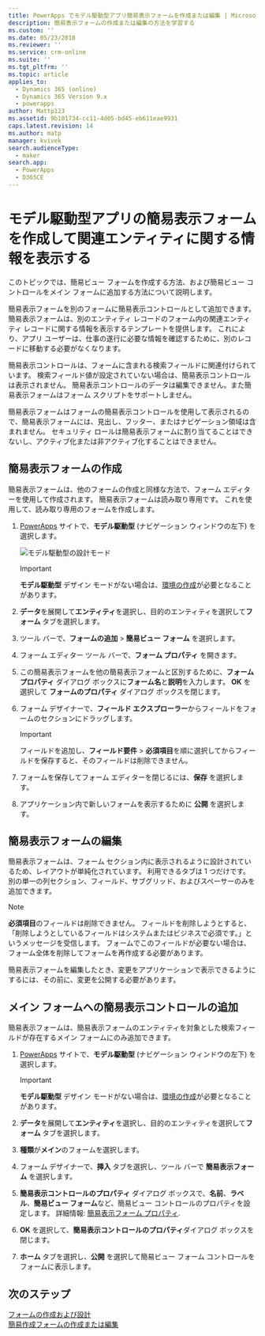 ```yaml
---
title: PowerApps でモデル駆動型アプリ簡易表示フォームを作成または編集 | MicrosoftDocs
description: 簡易表示フォームの作成または編集の方法を学習する
ms.custom: ''
ms.date: 05/23/2018
ms.reviewer: ''
ms.service: crm-online
ms.suite: ''
ms.tgt_pltfrm: ''
ms.topic: article
applies_to:
  - Dynamics 365 (online)
  - Dynamics 365 Version 9.x
  - powerapps
author: Mattp123
ms.assetid: 9b101734-cc11-4d05-bd45-eb611eae9931
caps.latest.revision: 14
ms.author: matp
manager: kvivek
search.audienceType:
  - maker
search.app:
  - PowerApps
  - D365CE
---
```


# <a name="create-a-model-driven-app-quick-view-form-to-view-information-about-a-related-entity"></a>モデル駆動型アプリの簡易表示フォームを作成して関連エンティティに関する情報を表示する

このトピックでは、簡易ビュー フォームを作成する方法、および簡易ビュー コントロールをメイン フォームに追加する方法について説明します。 

簡易表示フォームを別のフォームに簡易表示コントロールとして追加できます。 簡易表示フォームは、別のエンティティ レコードのフォーム内の関連エンティティ レコードに関する情報を表示するテンプレートを提供します。 これにより、アプリ ユーザーは、仕事の遂行に必要な情報を確認するために、別のレコードに移動する必要がなくなります。  
  
 簡易表示コントロールは、フォームに含まれる検索フィールドに関連付けられています。 検索フィールド値が設定されていない場合は、簡易表示コントロールは表示されません。 簡易表示コントロールのデータは編集できません。また簡易表示フォームはフォーム スクリプトをサポートしません。  
  
 簡易表示フォームはフォームの簡易表示コントロールを使用して表示されるので、簡易表示フォームには、見出し、フッター、またはナビゲーション領域は含まれません。 セキュリティ ロールは簡易表示フォームに割り当てることはできないし、アクティブ化または非アクティブ化することはできません。  
  
<a name="BKMK_CreateQFV"></a>   
## <a name="create-a-quick-view-form"></a>簡易表示フォームの作成  
 簡易表示フォームは、他のフォームの作成と同様な方法で、フォーム エディターを使用して作成されます。 簡易表示フォームは読み取り専用です。 これを使用して、読み取り専用のフォームを作成します。  
  
1. [PowerApps](https://web.powerapps.com/?utm_source=padocs&utm_medium=linkinadoc&utm_campaign=referralsfromdoc) サイトで、**モデル駆動型** (ナビゲーション ウィンドウの左下) を選択します。  

    ![モデル駆動型の設計モード](media/model-driven-switch.png)

    > [!IMPORTANT]
    > **モデル駆動型** デザイン モードがない場合は、[環境の作成](https://docs.microsoft.com/powerapps/administrator/create-environment)が必要となることがあります。     
  
2. **データ**を展開して**エンティティ**を選択し、目的のエンティティを選択して**フォーム** タブを選択します。 
  
3. ツール バーで、**フォームの追加** > **簡易ビュー フォーム** を選択します。  
  
4. フォーム エディター ツール バーで、**フォーム プロパティ** を開きます。  
  
5. この簡易表示フォームを他の簡易表示フォームと区別するために、**フォーム プロパティ** ダイアログ ボックスに**フォーム名**と**説明**を入力します。 **OK** を選択して **フォームのプロパティ** ダイアログ ボックスを閉じます。  
  
6. フォーム デザイナーで、**フィールド エクスプローラー**からフィールドをフォームのセクションにドラッグします。 
  
    > [!IMPORTANT]
    >  フィールドを追加し、**フィールド要件** > **必須項目**を順に選択してからフィールドを保存すると、そのフィールドは削除できません。  
  
7. フォームを保存してフォーム エディターを閉じるには、**保存** を選択します。  

8. アプリケーション内で新しいフォームを表示するために **公開** を選択します。
  
<a name="BKMK_EditQVF"></a>   
## <a name="edit-a-quick-view-form"></a>簡易表示フォームの編集  
 簡易表示フォームは、フォーム セクション内に表示されるように設計されているため、レイアウトが単純化されています。 利用できるタブは 1 つだけです。 別の単一の列セクション、フィールド、サブグリッド、およびスペーサーのみを追加できます。   
  
> [!NOTE]
>  **必須項目**のフィールドは削除できません。 フィールドを削除しようとすると、「削除しようとしているフィールドはシステムまたはビジネスで必須です。」というメッセージを受信します。 フォームでこのフィールドが必要ない場合は、フォーム全体を削除してフォームを再作成する必要があります。  
  
 簡易表示フォームを編集したとき、変更をアプリケーションで表示できるようにするには、その前に、変更を公開する必要があります。  
  
<a name="BKMK_AddQVF"></a>   
## <a name="add-a-quick-view-control-to-a-main-form"></a>メイン フォームへの簡易表示コントロールの追加  
 簡易表示フォームは、簡易表示フォームのエンティティを対象とした検索フィールドが存在するメイン フォームにのみ追加できます。  
  
1.  [PowerApps](https://web.powerapps.com/?utm_source=padocs&utm_medium=linkinadoc&utm_campaign=referralsfromdoc) サイトで、**モデル駆動型** (ナビゲーション ウィンドウの左下) を選択します。  

    > [!IMPORTANT]
    > **モデル駆動型** デザイン モードがない場合は、[環境の作成](https://docs.microsoft.com/powerapps/administrator/create-environment)が必要となることがあります。     
  
2.  **データ**を展開して**エンティティ**を選択し、目的のエンティティを選択して**フォーム** タブを選択します。  

3. **種類**が**メイン**のフォームを選択します。

4. フォーム デザイナーで、**挿入** タブを選択し、ツール バーで **簡易表示フォーム** を選択します。  
  
5.  **簡易表示コントロールのプロパティ** ダイアログ ボックスで、**名前**、**ラベル**、**簡易ビュー フォーム**など、簡易ビュー コントロールのプロパティを設定します。 詳細情報: [簡易表示フォーム プロパティ](quick-view-control-properties-legacy.md).  
  
6.  **OK** を選択して、**簡易表示コントロールのプロパティ**ダイアログ ボックスを閉じます。  
  
7.  **ホーム** タブを選択し、**公開** を選択して簡易ビュー フォーム コントロールをフォームに表示します。  
  
## <a name="next-steps"></a>次のステップ   
 [フォームの作成および設計](create-design-forms.md)   
 [簡易作成フォームの作成または編集](create-edit-quick-create-forms.md)
